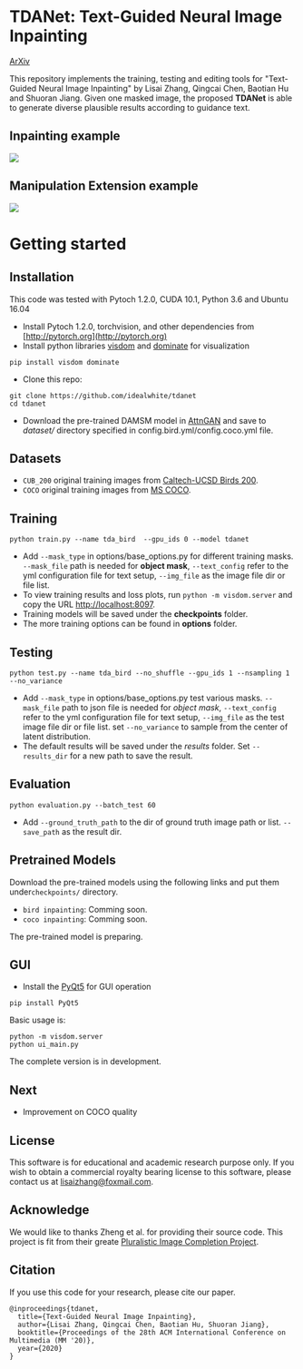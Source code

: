 
# TDANet: Text-Guided Neural Image Inpainting 
[ArXiv](https://arxiv.org/abs/2004.03212) 
<br>

This repository implements the training, testing and editing tools for "Text-Guided Neural Image Inpainting" 
by Lisai Zhang, Qingcai Chen, Baotian Hu and Shuoran Jiang. Given one masked image, the proposed 
**TDANet** is able to generate diverse plausible results according to guidance text.

## Inpainting example

<img src='https://github.com/idealwhite/tdanet/raw/master/images/inpainting_example.png' align="center">

## Manipulation Extension example

<img src='https://github.com/idealwhite/tdanet/raw/master/images/manipulation_example.png' align="center">

# Getting started
## Installation
This code was tested with Pytoch 1.2.0, CUDA 10.1, Python 3.6 and Ubuntu 16.04

- Install Pytoch 1.2.0, torchvision, and other dependencies from [http://pytorch.org](http://pytorch.org)
- Install python libraries [visdom](https://github.com/facebookresearch/visdom) and [dominate](https://github.com/Knio/dominate) for visualization

```
pip install visdom dominate
```
- Clone this repo:

```
git clone https://github.com/idealwhite/tdanet
cd tdanet
```
- Download the pre-trained DAMSM model in [AttnGAN](https://github.com/taoxugit/AttnGAN) and save to *dataset/*
 directory specified in config.bird.yml/config.coco.yml file.

## Datasets
- ```CUB_200``` original training images from [Caltech-UCSD Birds 200](http://www.vision.caltech.edu/visipedia/CUB-200.html).
- ```COCO``` original training images from [MS COCO](https://cocodataset.org/#download).

## Training
```
python train.py --name tda_bird  --gpu_ids 0 --model tdanet
```
- Add ```--mask_type``` in options/base_options.py for different training masks. ```--mask_file``` path is needed for **object mask**,
 ```--text_config``` refer to the yml configuration file for text setup, ```--img_file``` as the image file dir or file list.
- To view training results and loss plots, run ```python -m visdom.server``` and copy the URL [http://localhost:8097](http://localhost:8097).
- Training models will be saved under the **checkpoints** folder.
- The more training options can be found in **options** folder.

## Testing
```
python test.py --name tda_bird --no_shuffle --gpu_ids 1 --nsampling 1 --no_variance
```
- Add ```--mask_type``` in options/base_options.py test various masks. 
```--mask_file``` path to json file is needed for *object mask*,
 ```--text_config``` refer to the yml configuration file for text setup, 
 ```--img_file``` as the test image file dir or file list.
 set ```--no_variance``` to sample from the center of latent distribution.
- The default results will be saved under the *results* folder. Set ```--results_dir``` for a new path to save the result.

## Evaluation

```
python evaluation.py --batch_test 60
```
- Add ```--ground_truth_path``` to the dir of ground truth image path or list. ```--save_path``` as the result dir.


## Pretrained Models
Download the pre-trained models using the following links and put them under```checkpoints/``` directory.
- ```bird inpainting```: Comming soon. 
- ```coco inpainting```: Comming soon.

The pre-trained model is preparing.

## GUI

- Install the [PyQt5](https://pypi.org/project/PyQt5/) for GUI operation

```
pip install PyQt5
```

Basic usage is:
```
python -m visdom.server
python ui_main.py
```

The complete version is in development.

## Next
- Improvement on COCO quality

## License
This software is for educational and academic research purpose only. If you wish to obtain a commercial royalty bearing license to
 this software, please contact us at lisaizhang@foxmail.com.

## Acknowledge
We would like to thanks Zheng et al. for providing their source code. This project is fit from their greate [Pluralistic Image Completion Project](https://github.com/lyndonzheng/Pluralistic-Inpainting).

## Citation
If you use this code for your research, please cite our paper.
```
@inproceedings{tdanet,
  title={Text-Guided Neural Image Inpainting},
  author={Lisai Zhang, Qingcai Chen, Baotian Hu, Shuoran Jiang},
  booktitle={Proceedings of the 28th ACM International Conference on Multimedia (MM '20)},
  year={2020}
}
```
